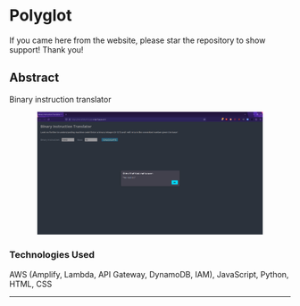 # Polyglot
If you came here from the website, please star the repository to show support! Thank you!

## Abstract
Binary instruction translator
<p align="center"><img src="https://github.com/Yehdar/polyglot/blob/main/demo/demo.png" width="80%"></p>

### Technologies Used
AWS (Amplify, Lambda, API Gateway, DynamoDB, IAM), JavaScript, Python, HTML, CSS

<hr> 
